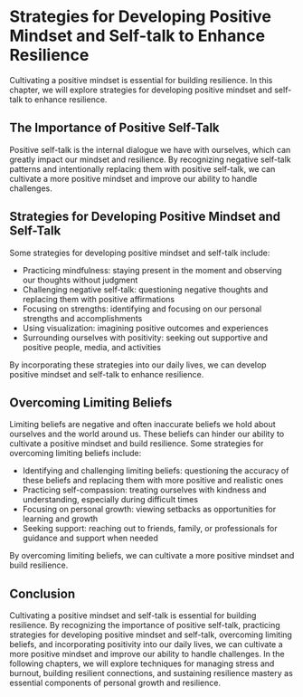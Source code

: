 Strategies for Developing Positive Mindset and Self-talk to Enhance Resilience
=======================================================================================================================

Cultivating a positive mindset is essential for building resilience. In this chapter, we will explore strategies for developing positive mindset and self-talk to enhance resilience.

The Importance of Positive Self-Talk
------------------------------------

Positive self-talk is the internal dialogue we have with ourselves, which can greatly impact our mindset and resilience. By recognizing negative self-talk patterns and intentionally replacing them with positive self-talk, we can cultivate a more positive mindset and improve our ability to handle challenges.

Strategies for Developing Positive Mindset and Self-Talk
--------------------------------------------------------

Some strategies for developing positive mindset and self-talk include:

* Practicing mindfulness: staying present in the moment and observing our thoughts without judgment
* Challenging negative self-talk: questioning negative thoughts and replacing them with positive affirmations
* Focusing on strengths: identifying and focusing on our personal strengths and accomplishments
* Using visualization: imagining positive outcomes and experiences
* Surrounding ourselves with positivity: seeking out supportive and positive people, media, and activities

By incorporating these strategies into our daily lives, we can develop positive mindset and self-talk to enhance resilience.

Overcoming Limiting Beliefs
---------------------------

Limiting beliefs are negative and often inaccurate beliefs we hold about ourselves and the world around us. These beliefs can hinder our ability to cultivate a positive mindset and build resilience. Some strategies for overcoming limiting beliefs include:

* Identifying and challenging limiting beliefs: questioning the accuracy of these beliefs and replacing them with more positive and realistic ones
* Practicing self-compassion: treating ourselves with kindness and understanding, especially during difficult times
* Focusing on personal growth: viewing setbacks as opportunities for learning and growth
* Seeking support: reaching out to friends, family, or professionals for guidance and support when needed

By overcoming limiting beliefs, we can cultivate a more positive mindset and build resilience.

Conclusion
----------

Cultivating a positive mindset and self-talk is essential for building resilience. By recognizing the importance of positive self-talk, practicing strategies for developing positive mindset and self-talk, overcoming limiting beliefs, and incorporating positivity into our daily lives, we can cultivate a more positive mindset and improve our ability to handle challenges. In the following chapters, we will explore techniques for managing stress and burnout, building resilient connections, and sustaining resilience mastery as essential components of personal growth and resilience.
